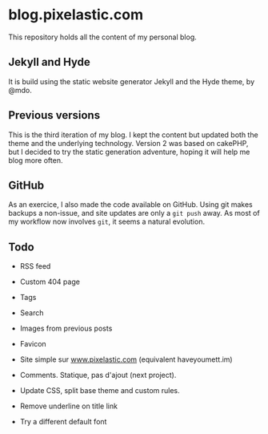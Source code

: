 # blog.pixelastic.com

This repository holds all the content of my personal blog. 

## Jekyll and Hyde

It is build using the static website generator Jekyll and the Hyde theme, by
@mdo.

## Previous versions

This is the third iteration of my blog. I kept the content but updated both the
theme and the underlying technology. Version 2 was based on cakePHP, but
I decided to try the static generation adventure, hoping it will help me blog
more often.

## GitHub

As an exercice, I also made the code available on GitHub. Using git makes
backups a non-issue, and site updates are only a `git push` away. As most of my
workflow now involves `git`, it seems a natural evolution.

## Todo

- RSS feed
- Custom 404 page
- Tags
- Search
- Images from previous posts
- Favicon
- Site simple sur www.pixelastic.com (equivalent haveyoumett.im)
- Comments. Statique, pas d'ajout (next project).

- Update CSS, split base theme and custom rules.
- Remove underline on title link
- Try a different default font

